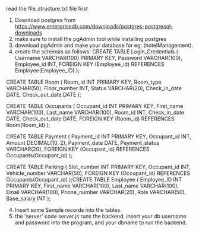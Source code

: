 read the file_structure.txt file first

1. Download postgres from https://www.enterprisedb.com/downloads/postgres-postgresql-downloads
2. make sure to install the pgAdmin tool while installing postgres
3. download pgAdmin and make your database for eg: (hotelManagement).
4. create the schemas as follows:
CREATE TABLE Login_Credentials (
    Username VARCHAR(100) PRIMARY KEY,
    Password VARCHAR(100),
    Employee_id INT,
    FOREIGN KEY (Employee_id) REFERENCES Employee(Employee_ID)
);

CREATE TABLE Room (
    Room_id INT PRIMARY KEY,
    Room_type VARCHAR(50),
    Floor_number INT,
    Status VARCHAR(20),
    Check_in_date DATE,
    Check_out_date DATE
);

CREATE TABLE Occupants (
    Occupant_id INT PRIMARY KEY,
    First_name VARCHAR(100),
    Last_name VARCHAR(100),
    Room_id INT,
    Check_in_date DATE,
    Check_out_date DATE,
    FOREIGN KEY (Room_id) REFERENCES Room(Room_id)
);

CREATE TABLE Payment (
    Payment_id INT PRIMARY KEY,
    Occupant_id INT,
    Amount DECIMAL(10, 2),
    Payment_date DATE,
    Payment_status VARCHAR(20),
    FOREIGN KEY (Occupant_id) REFERENCES Occupants(Occupant_id)
);

CREATE TABLE Parking (
    Slot_number INT PRIMARY KEY,
    Occupant_id INT,
    Vehicle_number VARCHAR(50),
    FOREIGN KEY (Occupant_id) REFERENCES Occupants(Occupant_id)
);CREATE TABLE Employee (
    Employee_ID INT PRIMARY KEY,
    First_name VARCHAR(100),
    Last_name VARCHAR(100),
    Email VARCHAR(100),
    Phone_number VARCHAR(20),
    Role VARCHAR(50),
    Base_salary INT
); 

4. Insert some Sample records into the tables.
5. the 'server' code server.js runs the backend. insert your db username and password into the program, and your dbname to run the backend.
